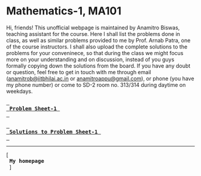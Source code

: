 # Mathematics-1, MA101

Hi, friends! This unofficial webpage is maintained by Anamitro Biswas, teaching assistant for the course. Here I shall list the problems done in class, as well as similar problems provided to me by Prof. Arnab Patra, one of the course instructors. I shall also upload the complete solutions to the problems for your conveninece, so that during the class we might focus more on your understanding and on discussion, instead of you guys formally copying down the solutions from the board. If you have any doubt or question, feel free to get in touch with me through email (anamitrob@iitbhilai.ac.in or anamitroappu@gmail.com), or phone (you have my phone number) or come to SD-2 room no. 313/314 during daytime on weekdays.

[<kbd> <br> **Problem Sheet-1** <br> </kbd>](files/notes/iitbhilai/math1/problem_sheet_1.pdf)

[<kbd> <br> **Solutions to Problem Sheet-1** <br> </kbd>](files/notes/iitbhilai/math1/soln_sheet_1.pdf)

___

[<kbd> <br> **My homepage** <br> </kbd>]
